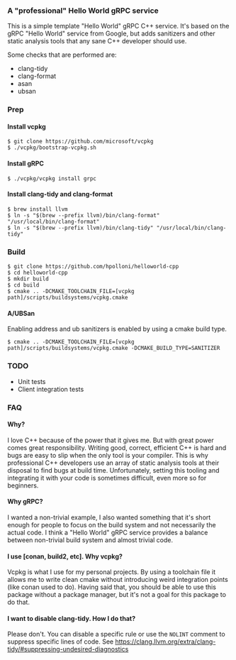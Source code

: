 ### A "professional" Hello World gRPC service
This is a simple template "Hello World" gRPC C++ service. It's based on the gRPC "Hello World" service from Google, but adds sanitizers and other static analysis tools that any sane C++ developer should use.

Some checks that are performed are:
* clang-tidy
* clang-format
* asan
* ubsan

### Prep
#### Install vcpkg
```
$ git clone https://github.com/microsoft/vcpkg
$ ./vcpkg/bootstrap-vcpkg.sh
```

#### Install gRPC
```
$ ./vcpkg/vcpkg install grpc
```
#### Install clang-tidy and clang-format
```
$ brew install llvm
$ ln -s "$(brew --prefix llvm)/bin/clang-format" "/usr/local/bin/clang-format"
$ ln -s "$(brew --prefix llvm)/bin/clang-tidy" "/usr/local/bin/clang-tidy"
```

### Build
```
$ git clone https://github.com/hpolloni/helloworld-cpp
$ cd helloworld-cpp
$ mkdir build
$ cd build
$ cmake .. -DCMAKE_TOOLCHAIN_FILE=[vcpkg path]/scripts/buildsystems/vcpkg.cmake
```

#### A/UBSan
Enabling address and ub sanitizers is enabled by using a cmake build type. 
```
$ cmake .. -DCMAKE_TOOLCHAIN_FILE=[vcpkg path]/scripts/buildsystems/vcpkg.cmake -DCMAKE_BUILD_TYPE=SANITIZER
```

### TODO
* Unit tests
* Client integration tests

### FAQ
#### Why?
I love C++ because of the power that it gives me. But with great power comes great responsibility. Writing good, correct, efficient C++ is hard and bugs are easy to slip when the only tool is your compiler. This is why professional C++ developers use an array of static analysis tools at their disposal to find bugs at build time. Unfortunately, setting this tooling and integrating it with your code is sometimes difficult, even more so for beginners.

#### Why gRPC?
I wanted a non-trivial example, I also wanted something that it's short enough for people to focus on the build system and not necessarily the actual code. I think a "Hello World" gRPC service provides a balance between non-trivial build system and almost trivial code.

#### I use [conan, build2, etc]. Why vcpkg?
Vcpkg is what I use for my personal projects. By using a toolchain file it allows me to write clean cmake without introducing weird integration points (like conan used to do). Having said that, you should be able to use this package without a package manager, but it's not a goal for this package to do that.

#### I want to disable clang-tidy. How I do that?
Please don't. You can disable a specific rule or use the `NOLINT` comment to suppress specific lines of code. See https://clang.llvm.org/extra/clang-tidy/#suppressing-undesired-diagnostics

